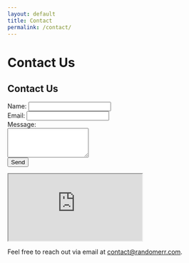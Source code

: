 ```yaml
---
layout: default
title: Contact
permalink: /contact/
---
```


# Contact Us

<div class="contact-container">
  <h2>Contact Us</h2>
  <form id="contactForm" method="POST" action="send_email.php">
    <label for="name">Name:</label>
    <input type="text" id="name" name="name" required><br>
    <label for="email">Email:</label>
    <input type="email" id="email" name="email" required><br>
    <label for="message">Message:</label><br>
    <textarea id="message" name="message" rows="4" required></textarea><br>
    <button type="submit">Send</button>
  </form>

</div>

<div class="google-map-container">
  <iframe id="google-map" class="google-map" data-base="https://www.google.com/maps/embed/v1/place?key=AIzaSyCNCmAGyN4bJYu5qeLgbASzZafm-M5TA_o&amp;language=en&amp;zoom=16&amp;q=" data-address="942%20Meldon%20Ave%20Donora%2C%20PA%2015033" allowfullscreen="" title="Location on map" src="https://www.google.com/maps/embed/v1/place?key=AIzaSyCNCmAGyN4bJYu5qeLgbASzZafm-M5TA_o&amp;language=en&amp;zoom=16&amp;q=942%20Meldon%20Ave%20Donora%2C%20PA%2015033">
  </iframe>
</div>

Feel free to reach out via email at [contact@randomerr.com](mailto:contact@randomerr.com).
